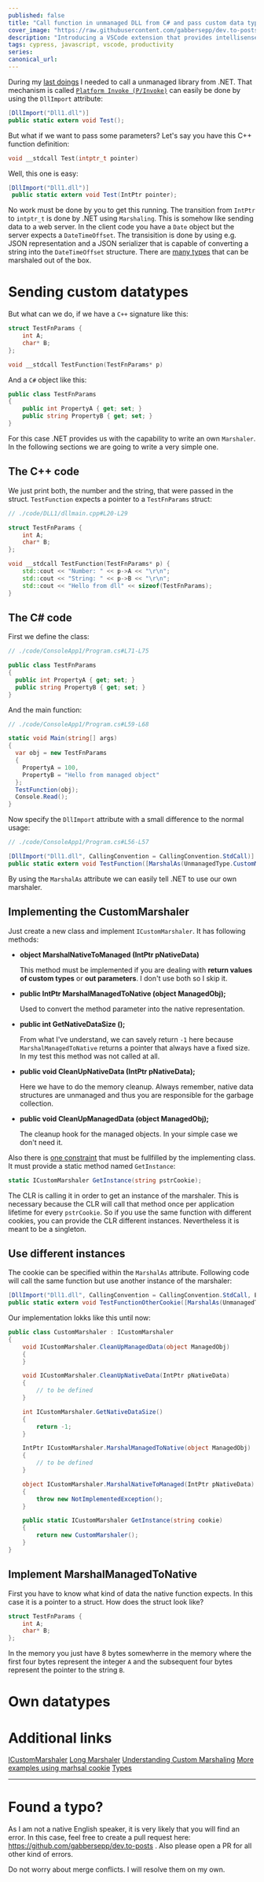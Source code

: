 ```yaml
---
published: false
title: "Call function in unmanaged DLL from C# and pass custom data types [Marshal]"
cover_image: "https://raw.githubusercontent.com/gabbersepp/dev.to-posts/master/blog-posts/net-internals/marshal-example/assets/header.jpg"
description: "Introducing a VSCode extension that provides intellisense for cypress fixture file paths"
tags: cypress, javascript, vscode, productivity
series:
canonical_url:
---
```


During my [last doings](https://dev.to/gabbersepp/win32-hooks-spy-how-i-got-rid-of-those-useless-mouse-buttons-using-windows-hooks-16el) I needed to call a unmanaged library from .NET. That mechanism is called [`Platform Invoke (P/Invoke)`](https://docs.microsoft.com/de-de/dotnet/standard/native-interop/pinvoke) can easily be done by using the `DllImport` attribute:

```cs
[DllImport("Dll1.dll")]
public static extern void Test();
```

But what if we want to pass some parameters? Let's say you have this C++ function definition:

```cpp
void __stdcall Test(intptr_t pointer)
```

Well, this one is easy:

```cs
[DllImport("Dll1.dll")]
 public static extern void Test(IntPtr pointer);
```

No work must be done by you to get this running. The transition from `IntPtr` to `intptr_t` is done by .NET using `Marshaling`. This is somehow like sending data to a web server. In the client code you have a `Date` object but the server expects a `DateTimeOffset`. The transisition is done by using e.g. JSON representation and a JSON serializer that is capable of converting a string into the `DateTimeOffset` structure. There are [many types](https://docs.microsoft.com/de-de/dotnet/standard/native-interop/type-marshaling) that can be marshaled out of the box.

# Sending custom datatypes
But what can we do, if we have a `C++` signature like this:

```cpp
struct TestFnParams {
    int A;
    char* B;
};

void __stdcall TestFunction(TestFnParams* p)
```

And a `C#` object like this:

```cs
public class TestFnParams
{
    public int PropertyA { get; set; }
    public string PropertyB { get; set; }
}
```

For this case .NET provides us with the capability to write an own `Marshaler`. In the following sections we are going to write a very simple one.

## The C++ code

We just print both, the number and the string, that were passed in the struct. `TestFunction` expects a pointer to a `TestFnParams` struct:

```cpp
// ./code/DLL1/dllmain.cpp#L20-L29

struct TestFnParams {
    int A;
    char* B;
};

void __stdcall TestFunction(TestFnParams* p) {
    std::cout << "Number: " << p->A << "\r\n";
    std::cout << "String: " << p->B << "\r\n";
    std::cout << "Hello from dll" << sizeof(TestFnParams);
}
```

## The C# code
First we define the class:

```cs
// ./code/ConsoleApp1/Program.cs#L71-L75

public class TestFnParams
{
  public int PropertyA { get; set; }
  public string PropertyB { get; set; }
}
```

And the main function:

```cs
// ./code/ConsoleApp1/Program.cs#L59-L68

static void Main(string[] args)
{
  var obj = new TestFnParams
  {
    PropertyA = 100,
    PropertyB = "Hello from managed object"
  };
  TestFunction(obj);
  Console.Read();
}
```

Now specify the `DllImport` attribute with a small difference to the normal usage:

```cs
// ./code/ConsoleApp1/Program.cs#L56-L57

[DllImport("Dll1.dll", CallingConvention = CallingConvention.StdCall)]
public static extern void TestFunction([MarshalAs(UnmanagedType.CustomMarshaler, MarshalTypeRef = typeof(CustomMarshaler))] TestFnParams p);
```

By using the `MarshalAs` attribute we can easily tell .NET to use our own marshaler.

## Implementing the CustomMarshaler
Just create a new class and implement `ICustomMarshaler`. It has following methods:

+ **object MarshalNativeToManaged (IntPtr pNativeData)**

  This method must be implemented if you are dealing with **return values of custom types** or **out parameters**. I don't use both so I skip it.

+ **public IntPtr MarshalManagedToNative (object ManagedObj);**

  Used to convert the method parameter into the native representation.

+ **public int GetNativeDataSize ();**

  From what I've understand, we can savely return `-1` here because `MarshalManagedToNative` returns a pointer that always have a fixed size. In my test this method was not called at all.

+ **public void CleanUpNativeData (IntPtr pNativeData);**

  Here we have to do the memory cleanup. Always remember, native data structures are unmanaged and thus you are responsible for the garbage collection.

+ **public void CleanUpManagedData (object ManagedObj);**

  The cleanup hook for the managed objects. In your simple case we don't need it.

Also there is [one constraint](https://docs.microsoft.com/de-de/dotnet/api/system.runtime.interopservices.icustommarshaler?view=netcore-3.1#implementing-the-getinstance-method) that must be fullfilled by the implementing class. It must provide a static method named `GetInstance`:

```cs
static ICustomMarshaler GetInstance(string pstrCookie);  
```

The CLR is calling it in order to get an instance of the marshaler. This is necessary because the CLR will call that method once per application lifetime for every `pstrCookie`. So if you use the same function with different cookies, you can provide the CLR different instances. Nevertheless it is meant to be a singleton.

## Use different instances
The cookie can be specified within the `MarshalAs` attribute. Following code will call the same function but use another instance of the marshaler:

```cs
[DllImport("Dll1.dll", CallingConvention = CallingConvention.StdCall, EntryPoint = "TestFunction")]
public static extern void TestFunctionOtherCookie([MarshalAs(UnmanagedType.CustomMarshaler, MarshalTypeRef = typeof(CustomMarshaler), MarshalCookie = "OtherCookie")]TestFnParams p);
```

Our implementation lokks like this until now:

```cs
public class CustomMarshaler : ICustomMarshaler
{
    void ICustomMarshaler.CleanUpManagedData(object ManagedObj)
    {
    }

    void ICustomMarshaler.CleanUpNativeData(IntPtr pNativeData)
    {
        // to be defined
    }

    int ICustomMarshaler.GetNativeDataSize()
    {
        return -1;
    }

    IntPtr ICustomMarshaler.MarshalManagedToNative(object ManagedObj)
    {
        // to be defined
    }

    object ICustomMarshaler.MarshalNativeToManaged(IntPtr pNativeData)
    {
        throw new NotImplementedException();
    }

    public static ICustomMarshaler GetInstance(string cookie)
    {
        return new CustomMarshaler();
    }
}
```

## Implement MarshalManagedToNative
First you have to know what kind of data the native function expects. In this case it is a pointer to a struct. How does the struct look like?

```cpp
struct TestFnParams {
    int A;
    char* B;
};
```

In the memory you just have 8 bytes somewherre in the memory where the first four bytes represent the integer `A` and the subsequent four bytes represent the pointer to the string `B`.


# Own datatypes

# Additional links
[ICustomMarshaler](https://docs.microsoft.com/de-de/dotnet/api/system.runtime.interopservices.icustommarshaler)
[Long Marshaler](https://limbioliong.wordpress.com/2013/11/23/example-custom-marshaler-the-long-marshaler/)
[Understanding Custom Marshaling](https://limbioliong.wordpress.com/2013/11/03/understanding-custom-marshaling-part-1/)
[More examples using marhsal cookie](https://limbioliong.wordpress.com/2013/11/19/custom-marshaling-comments-and-an-example-use-of-the-marshal-cookie/)
[Types](https://docs.microsoft.com/de-de/dotnet/standard/native-interop/type-marshaling)

----

# Found a typo?
As I am not a native English speaker, it is very likely that you will find an error. In this case, feel free to create a pull request here: https://github.com/gabbersepp/dev.to-posts . Also please open a PR for all other kind of errors.

Do not worry about merge conflicts. I will resolve them on my own. 
